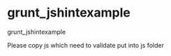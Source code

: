 grunt_jshintexample
===================

grunt_jshintexample

Please copy js which need to validate put into js folder 
